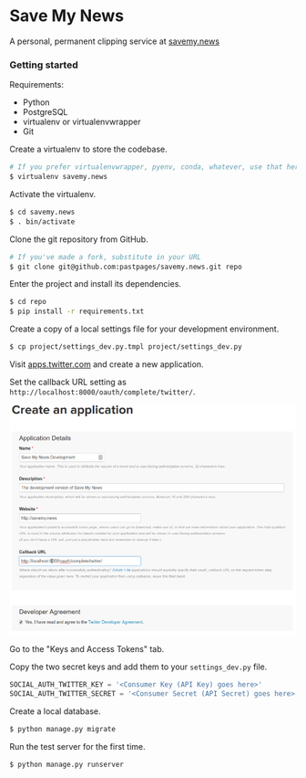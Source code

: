 # Save My News

A personal, permanent clipping service at [savemy.news](http://savemy.news/)

### Getting started

Requirements:

* Python
* PostgreSQL
* virtualenv or virtualenvwrapper
* Git

Create a virtualenv to store the codebase.

```bash
# If you prefer virtualenvwrapper, pyenv, conda, whatever, use that here instead of course
$ virtualenv savemy.news
```

Activate the virtualenv.

```bash
$ cd savemy.news
$ . bin/activate
```

Clone the git repository from GitHub.

```bash
# If you've made a fork, substitute in your URL
$ git clone git@github.com:pastpages/savemy.news.git repo
```

Enter the project and install its dependencies.

```bash
$ cd repo
$ pip install -r requirements.txt
```

Create a copy of a local settings file for your development environment.

```bash
$ cp project/settings_dev.py.tmpl project/settings_dev.py
```

Visit [apps.twitter.com](http://apps.twitter.com) and create a new application.

Set the callback URL setting as `http://localhost:8000/oauth/complete/twitter/`.

![twitter](archive/static/archive/img/twitter.png)

Go to the "Keys and Access Tokens" tab.

Copy the two secret keys and add them to your `settings_dev.py` file.

```python
SOCIAL_AUTH_TWITTER_KEY = '<Consumer Key (API Key) goes here>'
SOCIAL_AUTH_TWITTER_SECRET = '<Consumer Secret (API Secret) goes here>'
```

Create a local database.

```bash
$ python manage.py migrate
```

Run the test server for the first time.

```bash
$ python manage.py runserver
```
